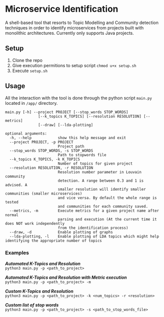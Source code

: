 # Microservice Identification

A shell-based tool that resorts to Topic Modelling and Community detection techniques in order to identify microservices from projects built with monolithic architectures. 
Currently only supports Java projects.

## Setup
1. Clone the repo
2. Give execution permitions to setup script `chmod u+x setup.sh`
3. Execute `setup.sh`


## Usage
All the interaction with the tool is done through the python script `main.py` located in `/app/` directory.

```
main.py [-h] --project PROJECT [--stop_words STOP_WORDS]
               [--k_topics K_TOPICS] [--resolution RESOLUTION] [--metrics]
               [--draw] [--lda-plotting]

optional arguments:
  -h, --help            show this help message and exit
  --project PROJECT, -p PROJECT
                        Project path
  --stop_words STOP_WORDS, -s STOP_WORDS
                        Path to stopwords file
  --k_topics K_TOPICS, -k K_TOPICS
                        Number of topics for given project
  --resolution RESOLUTION, -r RESOLUTION
                        Resolution number parameter in Louvain community
                        detection. A range between 0.3 and 1 is advised. A
                        smaller resolution will identify smaller communities (smaller microservices)
                        and vice versa. By default the whole range is tested
                        and communities for each community saved.
  --metrics, -m         Execute metrics for a given project name after normal
                        parsing and execution (At the current time it does NOT work independently
                        from the identification process)
  --draw, -d            Enable plotting of graphs
  --lda-plotting, -l    Enable plotting of LDA topics which might help identifying the appropriate number of topics
```

### Examples 

***Automated K-Topics and Resolution***  
```python3 main.py -p <path_to_project>``` 

***Automated K-Topics and Resolution with Metric execution***  
```python3 main.py -p <path_to_project> -m```

***Custom K-Topics and Resolution***  
```python3 main.py -p <path_to_project> -k <num_topics> -r <resolution>```

***Custom list of stop words***  
```python3 main.py -p <path_to_project> -s <path_to_stop_words_file>``` 
